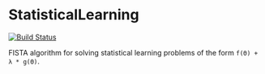 # StatisticalLearning

[![Build Status](https://travis-ci.org/joshday/StatisticalLearning.jl.svg?branch=master)](https://travis-ci.org/joshday/StatisticalLearning.jl)


FISTA algorithm for solving statistical learning problems of the form `f(Θ) + λ * g(Θ)`.  
